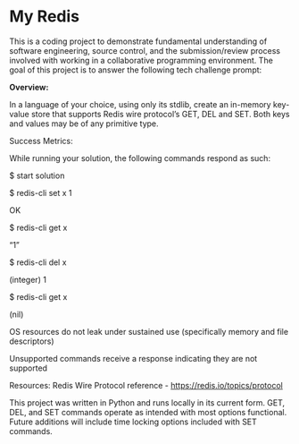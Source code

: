 # My Redis
This is a coding project to demonstrate fundamental understanding of software engineering, source control, and the submission/review process involved with working in a collaborative programming environment.
The goal of this project is to answer the following tech challenge prompt:


**Overview:**


In a language of your choice, using only its stdlib, create an in-memory key-value store that supports Redis wire protocol’s GET, DEL and SET. Both keys and values may be of any primitive type.

 

Success Metrics:

While running your solution, the following commands respond as such:

$ start solution

$ redis-cli set x 1

OK

$ redis-cli get x

“1”

$ redis-cli del x

(integer) 1

$ redis-cli get x

(nil)

 

OS resources do not leak under sustained use (specifically memory and file descriptors)


Unsupported commands receive a response indicating they are not supported

Resources:
Redis Wire Protocol reference - https://redis.io/topics/protocol

This project was written in Python and runs locally in its current form. GET, DEL, and SET commands operate as intended with most options functional. Future additions will include time locking options included with SET commands.
